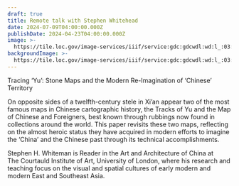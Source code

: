 ```yaml
---
draft: true
title: Remote talk with Stephen Whitehead
date: 2024-07-09T04:00:00.000Z
publishDate: 2024-04-23T04:00:00.000Z
image: >-
  https://tile.loc.gov/image-services/iiif/service:gdc:gdcwdl:wd:l_:03:04:8:wdl_03048:001/1239,1029,1528,753/full/0/default.jpg
backgroundImage: >-
  https://tile.loc.gov/image-services/iiif/service:gdc:gdcwdl:wd:l_:03:04:8:wdl_03048:001/1239,1029,1528,753/full/0/default.jpg
---
```


Tracing ‘Yu’: Stone Maps and the Modern Re-Imagination of ‘Chinese’ Territory

On opposite sides of a twelfth-century stele in Xi’an appear two of the most famous maps in Chinese cartographic history, the Tracks of Yu and the Map of Chinese and Foreigners, best known through rubbings now found in collections around the world. This paper revisits these two maps, reflecting on the almost heroic status they have acquired in modern efforts to imagine the ‘China’ and the Chinese past through its technical accomplishments.

Stephen H. Whiteman is Reader in the Art and Architecture of China at The Courtauld Institute of Art, University of London, where his research and teaching focus on the visual and spatial cultures of early modern and modern East and Southeast Asia.
